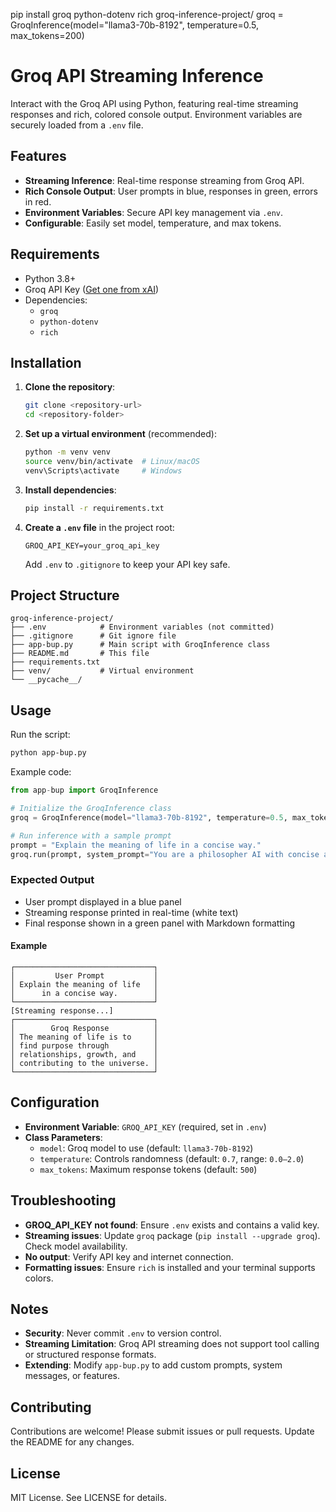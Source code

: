 pip install groq python-dotenv rich
groq-inference-project/
groq = GroqInference(model="llama3-70b-8192", temperature=0.5, max_tokens=200)

# Groq API Streaming Inference

Interact with the Groq API using Python, featuring real-time streaming responses and rich, colored console output. Environment variables are securely loaded from a `.env` file.

## Features
- **Streaming Inference**: Real-time response streaming from Groq API.
- **Rich Console Output**: User prompts in blue, responses in green, errors in red.
- **Environment Variables**: Secure API key management via `.env`.
- **Configurable**: Easily set model, temperature, and max tokens.

## Requirements
- Python 3.8+
- Groq API Key ([Get one from xAI](https://x.ai/api))
- Dependencies:
  - `groq`
  - `python-dotenv`
  - `rich`

## Installation
1. **Clone the repository**:
   ```bash
   git clone <repository-url>
   cd <repository-folder>
   ```
2. **Set up a virtual environment** (recommended):
   ```bash
   python -m venv venv
   source venv/bin/activate  # Linux/macOS
   venv\Scripts\activate     # Windows
   ```
3. **Install dependencies**:
   ```bash
   pip install -r requirements.txt
   ```
4. **Create a `.env` file** in the project root:
   ```env
   GROQ_API_KEY=your_groq_api_key
   ```
   Add `.env` to `.gitignore` to keep your API key safe.

## Project Structure
```
groq-inference-project/
├── .env            # Environment variables (not committed)
├── .gitignore      # Git ignore file
├── app-bup.py      # Main script with GroqInference class
├── README.md       # This file
├── requirements.txt
├── venv/           # Virtual environment
└── __pycache__/
```

## Usage
Run the script:
```bash
python app-bup.py
```

Example code:
```python
from app-bup import GroqInference

# Initialize the GroqInference class
groq = GroqInference(model="llama3-70b-8192", temperature=0.5, max_tokens=200)

# Run inference with a sample prompt
prompt = "Explain the meaning of life in a concise way."
groq.run(prompt, system_prompt="You are a philosopher AI with concise answers.")
```

### Expected Output
- User prompt displayed in a blue panel
- Streaming response printed in real-time (white text)
- Final response shown in a green panel with Markdown formatting

#### Example
```
┌───────────────────────────────┐
│         User Prompt           │
│ Explain the meaning of life   │
│      in a concise way.        │
└───────────────────────────────┘
[Streaming response...]
┌───────────────────────────────┐
│        Groq Response          │
│ The meaning of life is to     │
│ find purpose through          │
│ relationships, growth, and    │
│ contributing to the universe. │
└───────────────────────────────┘
```

## Configuration
- **Environment Variable**: `GROQ_API_KEY` (required, set in `.env`)
- **Class Parameters**:
  - `model`: Groq model to use (default: `llama3-70b-8192`)
  - `temperature`: Controls randomness (default: `0.7`, range: `0.0–2.0`)
  - `max_tokens`: Maximum response tokens (default: `500`)

## Troubleshooting
- **GROQ_API_KEY not found**: Ensure `.env` exists and contains a valid key.
- **Streaming issues**: Update `groq` package (`pip install --upgrade groq`). Check model availability.
- **No output**: Verify API key and internet connection.
- **Formatting issues**: Ensure `rich` is installed and your terminal supports colors.

## Notes
- **Security**: Never commit `.env` to version control.
- **Streaming Limitation**: Groq API streaming does not support tool calling or structured response formats.
- **Extending**: Modify `app-bup.py` to add custom prompts, system messages, or features.

## Contributing
Contributions are welcome! Please submit issues or pull requests. Update the README for any changes.

## License
MIT License. See LICENSE for details.
